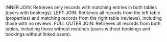 INNER JOIN: Retrieves only records with matching entries in both tables (users with bookings).
LEFT JOIN: Retrieves all records from the left table (properties) and matching records from the right table (reviews), including those with no reviews.
FULL OUTER JOIN: Retrieves all records from both tables, including those without matches (users without bookings and bookings without linked users).